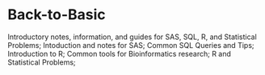 # Back-to-Basic
Introductory notes, information, and guides for SAS, SQL, R, and Statistical Problems;
Intoduction and notes for SAS;
Common SQL Queries and Tips;
Introduction to R;
Common tools for Bioinformatics research;
R and Statistical Problems;
